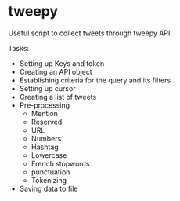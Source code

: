 # tweepy

Useful script to collect tweets through tweepy API.

Tasks:
- Setting up Keys and token
- Creating an API object
- Establishing criteria for the query and its filters
- Setting up cursor
- Creating a list of tweets
- Pre-processing
  + Mention
  + Reserved
  + URL
  + Numbers
  + Hashtag
  + Lowercase
  + French stopwords
  + punctuation
  + Tokenizing
- Saving data to file
 
 
